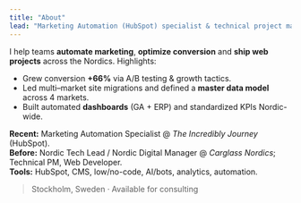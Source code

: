 ```yaml
---
title: "About"
lead: "Marketing Automation (HubSpot) specialist & technical project manager."
---
```


I help teams **automate marketing**, **optimize conversion** and **ship web projects** across the Nordics. Highlights:

- Grew conversion **+66%** via A/B testing & growth tactics.  
- Led multi–market site migrations and defined a **master data model** across 4 markets.  
- Built automated **dashboards** (GA + ERP) and standardized KPIs Nordic-wide.  

**Recent:** Marketing Automation Specialist @ *The Incredibly Journey* (HubSpot).  
**Before:** Nordic Tech Lead / Nordic Digital Manager @ *Carglass Nordics*; Technical PM, Web Developer.  
**Tools:** HubSpot, CMS, low/no-code, AI/bots, analytics, automation.

> Stockholm, Sweden · Available for consulting